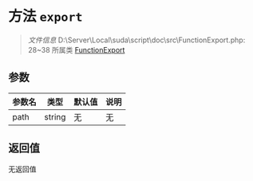 # 方法 `export`

> *文件信息* D:\Server\Local\suda\script\doc\src\FunctionExport.php: 28~38
> 所属类 [FunctionExport](../FunctionExport.md)




## 参数


| 参数名 | 类型 | 默认值 | 说明 |
|--------|-----|-------|-------|
| path |  string | 无 | 无 |



## 返回值

无返回值

